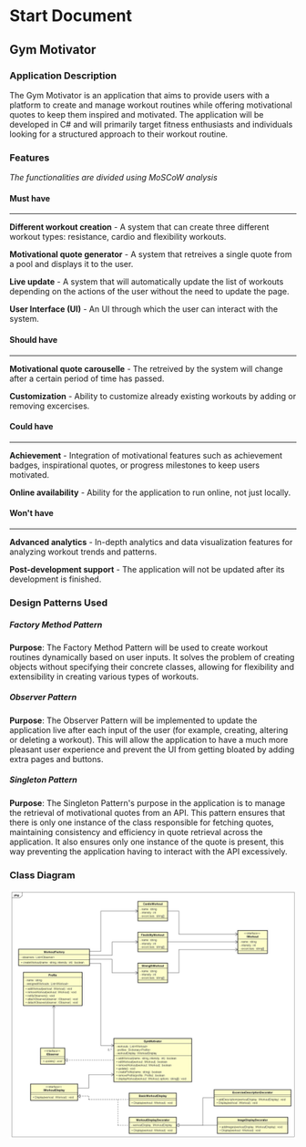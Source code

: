 # Start Document

## Gym Motivator

### Application Description

The Gym Motivator is an application that aims to provide users with a platform to create and manage workout routines while offering motivational quotes to keep them inspired and motivated. The application will be developed in C# and will primarily target fitness enthusiasts and individuals looking for a structured approach to their workout routine.

### Features
_The functionalities are divided using MoSCoW analysis_
#### Must have
---
**Different workout creation** - A system that can create three different workout types: resistance, cardio and flexibility workouts.

**Motivational quote generator** - A system that retreives a single quote from a pool and displays it to the user.

**Live update** - A system that will automatically update the list of workouts depending on the actions of the user without the need to update the page.

**User Interface (UI)** - An UI through which the user can interact with the system.

#### Should have
---
**Motivational quote carouselle** - The retreived by the system will change after a certain period of time has passed.

**Customization** - Ability to customize already existing workouts by adding or removing excercises.

#### Could have
---
**Achievement** - Integration of motivational features such as achievement badges, inspirational quotes, or progress milestones to keep users motivated.

**Online availability** - Ability for the application to run online, not just locally.

#### Won't have
---
**Advanced analytics** - In-depth analytics and data visualization features for analyzing workout trends and patterns.

**Post-development support** - The application will not be updated after its development is finished.

### Design Patterns Used
##### Factory Method Pattern
**Purpose**: The Factory Method Pattern will be used to create workout routines dynamically based on user inputs. It solves the problem of creating objects without specifying their concrete classes, allowing for flexibility and extensibility in creating various types of workouts.
##### Observer Pattern
**Purpose**: The Observer Pattern will be implemented to update the application live after each input of the user (for example, creating, altering or deleting a workout). This will allow the application to have a much more pleasant user experience and prevent the UI from getting bloated by adding extra pages and buttons.
##### Singleton Pattern
**Purpose**: The Singleton Pattern's purpose in the application is to manage the retrieval of motivational quotes from an API. This pattern ensures that there is only one instance of the class responsible for fetching quotes, maintaining consistency and efficiency in quote retrieval across the application. It also ensures only one instance of the quote is present, this way preventing the application having to interact with the API excessively.
### Class Diagram
![Class diagram](./ClassDiagram01.jpg)
